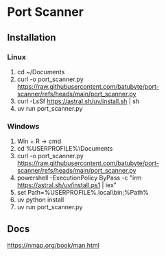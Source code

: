 # Port Scanner

## Installation
### Linux
1. cd ~/Documents
2. curl -o port_scanner.py https://raw.githubusercontent.com/batubyte/port-scanner/refs/heads/main/port_scanner.py
3. curl -LsSf https://astral.sh/uv/install.sh | sh
4. uv run port_scanner.py
### Windows
1. Win + R -> cmd
2. cd %USERPROFILE%\Documents
3. curl -o port_scanner.py https://raw.githubusercontent.com/batubyte/port-scanner/refs/heads/main/port_scanner.py
4. powershell -ExecutionPolicy ByPass -c "irm https://astral.sh/uv/install.ps1 | iex"
5. set Path=%USERPROFILE%\.local\bin;%Path%
6. uv python install
7. uv run port_scanner.py

## Docs
https://nmap.org/book/man.html
